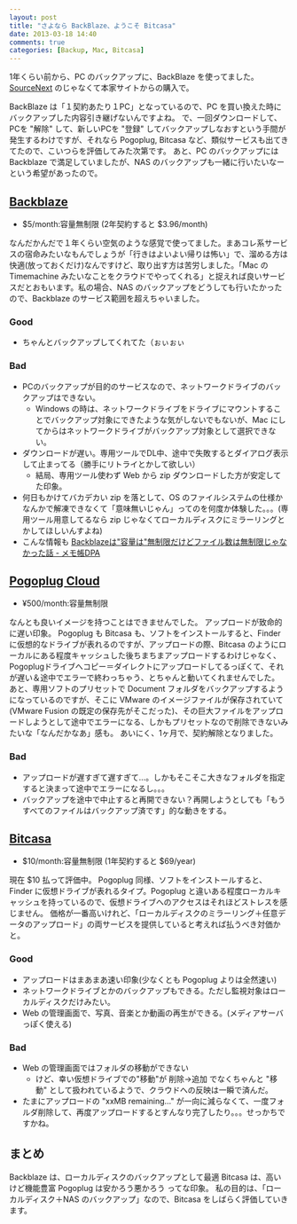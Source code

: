 ```yaml
---
layout: post
title: "さよなら BackBlaze、ようこそ Bitcasa"
date: 2013-03-18 14:40
comments: true
categories: [Backup, Mac, Bitcasa]
---
```

1年くらい前から、PC のバックアップに、BackBlaze を使ってました。
[SourceNext](http://www.sourcenext.com/product/pc/sys/pc_sys_000789/) のじゃなくて本家サイトからの購入で。

<!--more-->

BackBlaze は「１契約あたり１PC」となっているので、PC を買い換えた時にバックアップした内容引き継げないんですよね。
で、一回ダウンロードして、PCを "解除" して、新しいPCを "登録" してバックアップしなおすという手間が発生するわけですが、それなら Pogoplug, Bitcasa など、類似サービスも出てきてたので、こいつらを評価してみた次第です。
あと、PC のバックアップには Backblaze で満足していましたが、NAS のバックアップも一緒に行いたいなーという希望があったので。

## [Backblaze](http://www.backblaze.com/)
* $5/month:容量無制限 (2年契約すると $3.96/month)

なんだかんだで１年くらい空気のような感覚で使ってました。まあコレ系サービスの宿命みたいなもんでしょうが「行きはよいよい帰りは怖い」で、溜める方は快適(放っておくだけ)なんですけど、取り出す方は苦労しました。「Mac の Timemachine みたいなことをクラウドでやってくれる」と捉えれば良いサービスだとおもいます。私の場合、NAS のバックアップをどうしても行いたかったので、Backblaze のサービス範囲を超えちゃいました。

### Good
* ちゃんとバックアップしてくれてた（ぉぃぉぃ

### Bad
* PCのバックアップが目的のサービスなので、ネットワークドライブのバックアップはできない。
	* Windows の時は、ネットワークドライブをドライブにマウントすることでバックアップ対象にできたような気がしないでもないが、Mac にしてからはネットワークドライブがバックアップ対象として選択できない。
* ダウンロードが遅い。専用ツールでDL中、途中で失敗するとダイアログ表示して止まってる（勝手にリトライとかして欲しい）
	* 結局、専用ツール使わず Web から zip ダウンロードした方が安定してた印象。
* 何日もかけてバカデカい zip を落として、OS のファイルシステムの仕様かなんかで解凍できなくて「意味無いじゃん」ってのを何度か体験した。。。(専用ツール用意してるなら zip じゃなくてローカルディスクにミラーリングとかしてほしいんすよね)
* こんな情報も [Backblazeは"容量は"無制限だけどファイル数は無制限じゃなかった話 - メモ帳DPA](http://d.hatena.ne.jp/de0/20130126/1359201444)


## [Pogoplug Cloud](https://pogoplug.com/ja/cloud)
* ¥500/month:容量無制限

なんとも良いイメージを持つことはできませんでした。
アップロードが致命的に遅い印象。
Pogoplug も Bitcasa も、ソフトをインストールすると、Finder に仮想的なドライブが表れるのですが、アップロードの際、Bitcasa のようにローカルにある程度キャッシュした後ちまちまアップロードするわけじゃなく、Pogoplugドライブへコピー＝ダイレクトにアップロードしてるっぽくて、それが遅い＆途中でエラーで終わっちゃう、とちゃんと動いてくれませんでした。
あと、専用ソフトのプリセットで Document フォルダをバックアップするようになっているのですが、そこに VMware のイメージファイルが保存されていて(VMware Fusion の既定の保存先がそこだった)、その巨大ファイルをアップロードしようとして途中でエラーになる、しかもプリセットなので削除できないみたいな「なんだかなあ」感も。
あいにく、1ヶ月で、契約解除となりました。

### Bad
* アップロードが遅すぎて遅すぎて…。しかもそこそこ大きなフォルダを指定すると決まって途中でエラーになるし。。。
* バックアップを途中で中止すると再開できない？再開しようとしても「もうすべてのファイルはバックアップ済です」的な動きをする。


## [Bitcasa](https://www.bitcasa.com/)
* $10/month:容量無制限 (1年契約すると $69/year)

現在 $10 払って評価中。
Pogoplug 同様、ソフトをインストールすると、 Finder に仮想ドライブが表れるタイプ。Pogoplug と違いある程度ローカルキャッシュを持っているので、仮想ドライブへのアクセスはそれほどストレスを感じません。
価格が一番高いけれど、「ローカルディスクのミラーリング＋任意データのアップロード」の両サービスを提供していると考えれば払うべき対価かと。

### Good
* アップロードはまあまあ速い印象(少なくとも Pogoplug よりは全然速い)
* ネットワークドライブとかのバックアップもできる。ただし監視対象はローカルディスクだけみたい。
* Web の管理画面で、写真、音楽とか動画の再生ができる。(メディアサーバっぽく使える)

### Bad
* Web の管理画面ではフォルダの移動ができない
	* けど、幸い仮想ドライブでの"移動"が 削除→追加 でなくちゃんと "移動" として扱われているようで、クラウドへの反映は一瞬で済んだ。
* たまにアップロードの "xxMB remaining…" が一向に減らなくて、一度フォルダ削除して、再度アップロードするとすんなり完了したり。。。せっかちですかね。

## まとめ
Backblaze は、ローカルディスクのバックアップとして最適
Bitcasa は、高いけど機能豊富
Pogoplug は安かろう悪かろう
ってな印象。
私の目的は、「ローカルディスク＋NAS のバックアップ」なので、Bitcasa をしばらく評価していきます。